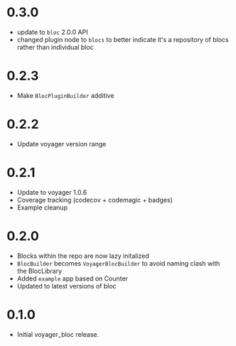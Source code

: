 # 0.3.0

- update to `bloc` 2.0.0 API
- changed plugin node to `blocs` to better indicate it's a repository of blocs rather than individual bloc

# 0.2.3

* Make `BlocPluginBuilder` additive

# 0.2.2

* Update voyager version range

# 0.2.1

* Update to voyager 1.0.6
* Coverage tracking (codecov + codemagic + badges)
* Example cleanup

# 0.2.0

* Blocks within the repo are now lazy initalized
* `BlocBuilder` becomes `VoyagerBlocBuilder` to avoid naming clash with the BlocLibrary
* Added `example` app based on Counter
* Updated to latest versions of bloc

# 0.1.0

* Initial voyager_bloc release.
